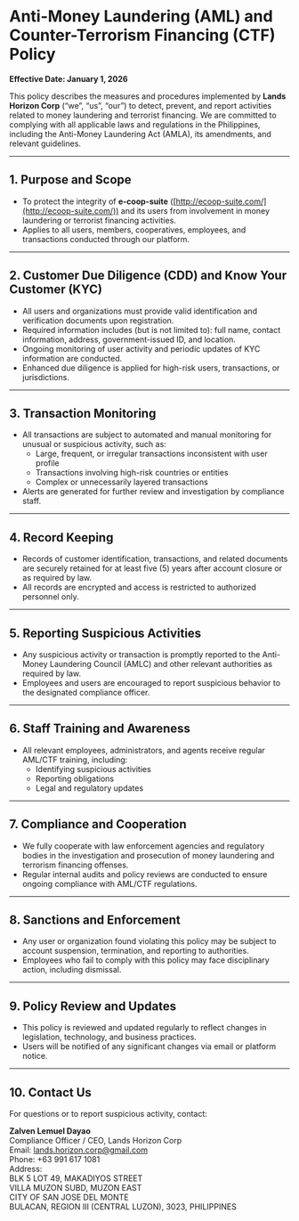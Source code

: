 # Anti-Money Laundering (AML) and Counter-Terrorism Financing (CTF) Policy

**Effective Date: January 1, 2026**

This policy describes the measures and procedures implemented by **Lands Horizon Corp** (“we”, “us”, “our”) to detect, prevent, and report activities related to money laundering and terrorist financing. We are committed to complying with all applicable laws and regulations in the Philippines, including the Anti-Money Laundering Act (AMLA), its amendments, and relevant guidelines.

---

## 1. Purpose and Scope

- To protect the integrity of **e-coop-suite** ([http://ecoop-suite.com/](http://ecoop-suite.com/)) and its users from involvement in money laundering or terrorist financing activities.
- Applies to all users, members, cooperatives, employees, and transactions conducted through our platform.

---

## 2. Customer Due Diligence (CDD) and Know Your Customer (KYC)

- All users and organizations must provide valid identification and verification documents upon registration.
- Required information includes (but is not limited to): full name, contact information, address, government-issued ID, and location.
- Ongoing monitoring of user activity and periodic updates of KYC information are conducted.
- Enhanced due diligence is applied for high-risk users, transactions, or jurisdictions.

---

## 3. Transaction Monitoring

- All transactions are subject to automated and manual monitoring for unusual or suspicious activity, such as:
  - Large, frequent, or irregular transactions inconsistent with user profile
  - Transactions involving high-risk countries or entities
  - Complex or unnecessarily layered transactions
- Alerts are generated for further review and investigation by compliance staff.

---

## 4. Record Keeping

- Records of customer identification, transactions, and related documents are securely retained for at least five (5) years after account closure or as required by law.
- All records are encrypted and access is restricted to authorized personnel only.

---

## 5. Reporting Suspicious Activities

- Any suspicious activity or transaction is promptly reported to the Anti-Money Laundering Council (AMLC) and other relevant authorities as required by law.
- Employees and users are encouraged to report suspicious behavior to the designated compliance officer.

---

## 6. Staff Training and Awareness

- All relevant employees, administrators, and agents receive regular AML/CTF training, including:
  - Identifying suspicious activities
  - Reporting obligations
  - Legal and regulatory updates

---

## 7. Compliance and Cooperation

- We fully cooperate with law enforcement agencies and regulatory bodies in the investigation and prosecution of money laundering and terrorism financing offenses.
- Regular internal audits and policy reviews are conducted to ensure ongoing compliance with AML/CTF regulations.

---

## 8. Sanctions and Enforcement

- Any user or organization found violating this policy may be subject to account suspension, termination, and reporting to authorities.
- Employees who fail to comply with this policy may face disciplinary action, including dismissal.

---

## 9. Policy Review and Updates

- This policy is reviewed and updated regularly to reflect changes in legislation, technology, and business practices.
- Users will be notified of any significant changes via email or platform notice.

---

## 10. Contact Us

For questions or to report suspicious activity, contact:

**Zalven Lemuel Dayao**  
Compliance Officer / CEO, Lands Horizon Corp  
Email: lands.horizon.corp@gmail.com  
Phone: +63 991 617 1081  
Address:  
BLK 5 LOT 49, MAKADIYOS STREET  
VILLA MUZON SUBD, MUZON EAST  
CITY OF SAN JOSE DEL MONTE  
BULACAN, REGION III (CENTRAL LUZON), 3023, PHILIPPINES
